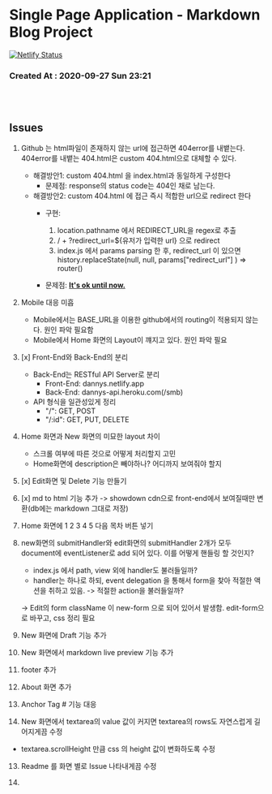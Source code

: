 # Single Page Application - Markdown Blog Project

[![Netlify Status](https://api.netlify.com/api/v1/badges/b36ac5cb-7c67-4a65-a0d4-5459ad5b57f2/deploy-status)](https://app.netlify.com/sites/elated-mclean-6cb1bd/deploys)

### Created At : 2020-09-27 Sun 23:21

<br>
<br>

## Issues

1. Github 는 html파일이 존재하지 않는 url에 접근하면 404error를 내뱉는다. 
404error를 내뱉는 404.html은 custom 404.html으로 대체할 수 있다.

   - 해결방안1: custom 404.html 을 index.html과 동일하게 구성한다
     - 문제점: response의 status code는 404인 채로 남는다.
   - 해결방안2: custom 404.html 에 접근 즉시 적합한 url으로 redirect 한다
     - 구현:
       1. location.pathname 에서 REDIRECT_URL을 regex로 추출
       2. / + ?redirect_url=${유저가 입력한 url} 으로 redirect
       3. index.js 에서 params parsing 한 후, redirect_url 이 있으면 history.replaceState(null, null, params["redirect_url"] ) => router()
    
     - 문제점: <u>**It's ok until now.**</u>

   

1. Mobile 대응 미흡
   - Mobile에서는 BASE_URL을 이용한 github에서의 routing이 적용되지 않는다. 원인 파악 필요함
   - Mobile에서 Home 화면의 Layout이 꺠지고 있다. 원인 파악 필요

1. [x] Front-End와 Back-End의 분리
   - Back-End는 RESTful API Server로 분리
     - Front-End: dannys.netlify.app
     - Back-End: dannys-api.heroku.com(/smb)
   - API 형식을 일관성있게 정리
     - "/": GET, POST
     - "/:id": GET, PUT, DELETE

2. Home 화면과 New 화면의 미묘한 layout 차이
   - 스크롤 여부에 따른 것으로 어떻게 처리할지 고민
   - Home화면에 description은 빼야하나? 어디까지 보여줘야 할지

3. [x] Edit화면 및 Delete 기능 만들기 

4. [x] md to html 기능 추가 -> showdown cdn으로 front-end에서 보여질때만 변환(db에는 markdown 그대로 저장)

5. Home 화면에 1 2 3 4 5 다음 목차 버튼 넣기

6. new화면의 submitHandler와 edit화면의 submitHandler 2개가 모두 document에 eventListener로 add 되어 있다. 이를 어떻게 핸들링 할 것인지? 
   - index.js 에서 path, view 외에 handler도 불러들일까? 
   - handler는 하나로 하되, event delegation 을 통해서 form을 찾아 적절한 액션을 취하고 있음. -> 적절한 action을 불러들일까?

   -> Edit의 form className 이 new-form 으로 되어 있어서 발생함. edit-form으로 바꾸고, css 정리 필요

7. New 화면에 Draft 기능 추가

8. New 화면에서 markdown live preview 기능 추가

9. footer 추가

10. About 화면 추가

11. Anchor Tag # 기능 대응

12. New 화면에서 textarea의 value 값이 커지면 textarea의 rows도 자연스럽게 길어지게끔 수정
   - textarea.scrollHeight 만큼 css 의 height 값이 변화하도록 수정

13. Readme 를 화면 별로 Issue 나타내게끔 수정

14. 